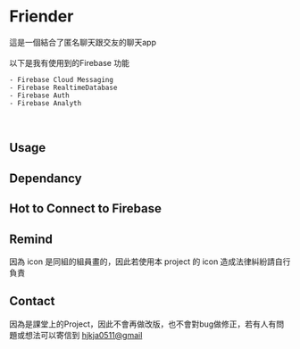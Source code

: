# Friender
這是一個結合了匿名聊天跟交友的聊天app<br>
<br>
以下是我有使用到的Firebase 功能
```
- Firebase Cloud Messaging
- Firebase RealtimeDatabase
- Firebase Auth
- Firebase Analyth
```
<br>

## Usage

## Dependancy

## Hot to Connect to Firebase

## Remind
因為 icon 是同組的組員畫的，因此若使用本 project 的 icon 造成法律糾紛請自行負責

## Contact
因為是課堂上的Project，因此不會再做改版，也不會對bug做修正，若有人有問題或想法可以寄信到 <a href="mailto:hjkja0511@gmail.com?">hjkja0511@gmail</a>